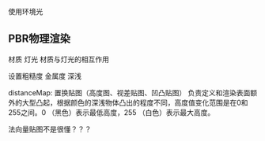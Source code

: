 <!-- 2022-10-20 -->
使用环境光
## PBR物理渲染
材质
灯光
材质与灯光的相互作用

设置粗糙度 金属度 深浅

 distanceMap: 置换贴图（高度图、视差贴图、凹凸贴图）  负责定义和渲染表面额外的大型凸起，根据颜色的深浅物体凸出的程度不同，高度值变化范围是在0和255之间。0 （黑色）表示最低高度，255 （白色）表示最大高度。

 法向量贴图不是很懂？？？